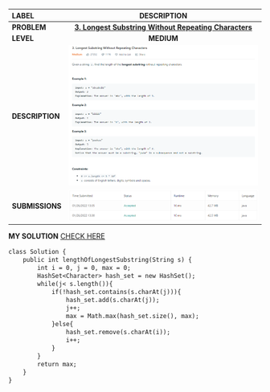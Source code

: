 | LABEL | DESCRIPTION |
| :---        |    :----:   |
| **PROBLEM** | **[3. Longest Substring Without Repeating Characters](https://leetcode.com/problems/longest-substring-without-repeating-characters)** |
| **LEVEL** | **MEDIUM** |
| **DESCRIPTION** | ![Problem Description](./assets/problem.png) |
| **SUBMISSIONS** | ![Submission Details](./assets/submission.png) |

**MY SOLUTION** [CHECK HERE](https://leetcode.com/submissions/detail/628123768/)
```
class Solution {
    public int lengthOfLongestSubstring(String s) {
        int i = 0, j = 0, max = 0;
        HashSet<Character> hash_set = new HashSet();
        while(j< s.length()){
            if(!hash_set.contains(s.charAt(j))){
                hash_set.add(s.charAt(j));
                j++;
                max = Math.max(hash_set.size(), max);
            }else{
                hash_set.remove(s.charAt(i));
                i++;
            }
        }
        return max;
    }
}
```

